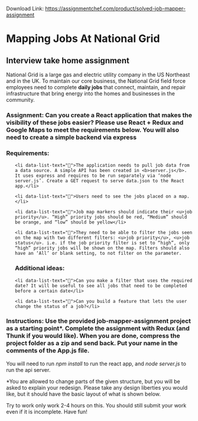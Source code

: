 Download Link: https://assignmentchef.com/product/solved-job-mapper-assignment
<br>
<h1>Mapping Jobs At National Grid</h1>
<h2>Interview take home assignment</h2>
National Grid is a large gas and electric utility company in the US Northeast and in the UK. To maintain our core business, the National Grid field force employees need to complete <b>daily jobs </b>that connect, maintain, and repair infrastructure that bring energy into the homes and businesses in the community.
<h3>Assignment: <span class="p">Can you create a React application that makes the visibility of these jobs easier? Please use React + Redux and Google Maps to meet the requirements below. You will also need to create a simple backend via express</span></h3>
<h3>Requirements:</h3>
<ul id="l1">
 	<li data-list-text="">The application needs to pull job data from a data source. A simple API has been created in <b>server.js</b>. It uses express and requires to be run separately via ‘node server.js’. Create a GET request to serve data.json to the React app.</li>
 	<li data-list-text="">Users need to see the jobs placed on a map.</li>
 	<li data-list-text="">Job map markers should indicate their <u>job priority</u>. “High” priority jobs should be red, “Medium” should be orange, and “low” should be yellow</li>
 	<li data-list-text="">They need to be able to filter the jobs seen on the map with two different filters: <u>job priority</u>, <u>job status</u>. i.e. if the job priority filter is set to “high”, only “high” priority jobs will be shown on the map. Filters should also have an ‘All’ or blank setting, to not filter on the parameter.
<h3>Additional ideas:</h3>
</li>
 	<li data-list-text="">Can you make a filter that uses the required date? It will be useful to see all jobs that need to be completed before a certain date</li>
 	<li data-list-text="">Can you build a feature that lets the user change the status of a job?</li>
</ul>
<h3>Instructions: <span class="p">Use the provided </span>job-mapper-assignment <span class="p">project as a starting point*. Complete the assignment with Redux (and Thunk if you would like). When you are done, compress the project folder as a zip and send back. Put your name in the comments of the App.js file.</span></h3>
You will need to run <i>npm install </i>to run the react app, and <i>node server.js </i>to run the api server.

*You are allowed to change parts of the given structure, but you will be asked to explain your redesign. Please take any design liberties you would like, but it should have the basic layout of what is shown below.
<p class="s2">Try to work only work 2-4 hours on this. You should still submit your work even if it is incomplete. Have fun!</p>